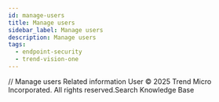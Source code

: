 ```yaml
---
id: manage-users
title: Manage users
sidebar_label: Manage users
description: Manage users
tags:
  - endpoint-security
  - trend-vision-one
---
```


/*<![CDATA[*/ $('#title').html($('meta[name=map-description]').attr('content')); /*]]>*/ Manage users Related information User © 2025 Trend Micro Incorporated. All rights reserved.Search Knowledge Base